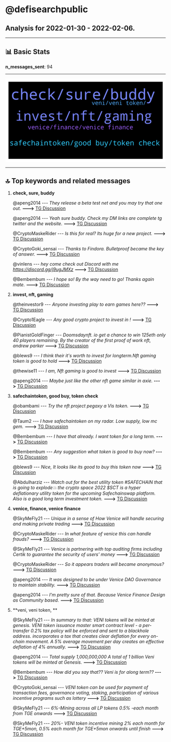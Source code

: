 # **@defisearchpublic**
 ## Analysis for **2022-01-30** - **2022-02-06**.

---

## 📊 **Basic Stats**

**n_messages_sent**: 94

---
![wordcloud](defisearchpublic_7Days_wordcloud.png)

---


## 🔝 **Top keywords and related messages**

1. **check, sure, buddy**

    @apeng2014 --- *They release a beta test net and you may try that one out.* **--->** [TG Discussion](https://t.me/defisearchpublic/241239)

    @apeng2014 --- *Yeah sure buddy. Check my DM links are complete tg twitter and the website.* **--->** [TG Discussion](https://t.me/defisearchpublic/241241)

    @CryptoMaskeRider --- *Is this for real? Its huge for a new project.* **--->** [TG Discussion](https://t.me/defisearchpublic/241472)

    @CryptoGoki_sensai --- *Thanks to Findora. Bulletproof became the key of answer.* **--->** [TG Discussion](https://t.me/defisearchpublic/241488)

    @vinlens --- *hey come check out Discord with me https://discord.gg/j9ugJMXz* **--->** [TG Discussion](https://t.me/defisearchpublic/241496)

    @Bembembum --- *I hope so! By the way need to go! Thanks again mate.* **--->** [TG Discussion](https://t.me/defisearchpublic/241254)

2. **invest, nft, gaming**

    @theinvestor9 --- *Anyone investing play to earn games here??* **--->** [TG Discussion](https://t.me/defisearchpublic/241292)

    @Crypto1Eagle --- *Any good crypto project to invest in !* **--->** [TG Discussion](https://t.me/defisearchpublic/241267)

    @PianistGoldFinger --- *Doomsdaynft. io get a chance to win 125eth only 40 players remaining. By the creator of the first proof of work nft, andrew parker* **--->** [TG Discussion](https://t.me/defisearchpublic/241443)

    @blews9 --- *I think  their it's worth to invest for longterm.Nft gaming token is good to hold* **--->** [TG Discussion](https://t.me/defisearchpublic/241317)

    @thewise11 --- *I am, Nft gaming is good to invest* **--->** [TG Discussion](https://t.me/defisearchpublic/241296)

    @apeng2014 --- *Maybe just like the other nft game similar in axie.* **--->** [TG Discussion](https://t.me/defisearchpublic/241229)

3. **safechaintoken, good buy, token check**

    @obambami --- *Try the nft project pegaxy a Vis token.* **--->** [TG Discussion](https://t.me/defisearchpublic/241228)

    @Taum2 --- *I have safechaintoken on my radar. Low supply, low mc gem.* **--->** [TG Discussion](https://t.me/defisearchpublic/241271)

    @Bembembum --- *I have that already. I want token for a long term.* **--->** [TG Discussion](https://t.me/defisearchpublic/241231)

    @Bembembum --- *Any suggestion what token is good to buy now?* **--->** [TG Discussion](https://t.me/defisearchpublic/241223)

    @blews9 --- *Nice, It looks like its good to buy this token now* **--->** [TG Discussion](https://t.me/defisearchpublic/241310)

    @Abdulharziz --- *Watch out for the best utility token #SAFECHAIN that is going to explode💥 the crypto space 2022   $SCT is a hyper deflationary utility token for the upcoming Safechainswap platform. Also is a good long term investment token.* **--->** [TG Discussion](https://t.me/defisearchpublic/241210)

4. **venice, finance, venice finance**

    @SkyMeFly21 --- *Unique in a sense of How Venice will handle securing and making private trading* **--->** [TG Discussion](https://t.me/defisearchpublic/241484)

    @CryptoMaskeRider --- *In what feature of venice this can handle frauds?* **--->** [TG Discussion](https://t.me/defisearchpublic/241492)

    @SkyMeFly21 --- *Venice is partnering with top auditing firms including Certik to guarantee the security of users’ money* **--->** [TG Discussion](https://t.me/defisearchpublic/241493)

    @CryptoMaskeRider --- *So it appears traders will became anonymous?* **--->** [TG Discussion](https://t.me/defisearchpublic/241486)

    @apeng2014 --- *It was designed to be under Venice DAO Governance to maintain stability.* **--->** [TG Discussion](https://t.me/defisearchpublic/241236)

    @apeng2014 --- *I'm pretty sure of that. Because Venice Finance Design as Community based.* **--->** [TG Discussion](https://t.me/defisearchpublic/241235)

5. **veni, veni token, **

    @SkyMeFly21 --- *In summary to that: VENI tokens will be minted at genesis. VENI token issuance master smart contract level - a per-transfer 0.2% tax policy will be enforced and sent to a blackhole address. incorporates a tax that creates clear deflation for every on-chain movement. A 5% average movement per day creates an effective deflation of 4% annually.* **--->** [TG Discussion](https://t.me/defisearchpublic/241477)

    @apeng2014 --- *Total supply 1,000,000,000 A total of 1 billion Veni tokens will be minted at Genesis.* **--->** [TG Discussion](https://t.me/defisearchpublic/241243)

    @Bembembum --- *How did you say that?? Veni is for along term??* **--->** [TG Discussion](https://t.me/defisearchpublic/241234)

    @CryptoGoki_sensai --- *VENI token can be used for payment of transaction fees, governance voting, staking, participation of various incentive programs such as lottery* **--->** [TG Discussion](https://t.me/defisearchpublic/241481)

    @SkyMeFly21 --- *6%-Mining across all LP tokens 0.5% -each month from TGE onwards* **--->** [TG Discussion](https://t.me/defisearchpublic/241476)

    @SkyMeFly21 --- *20%- VENI token incentive mining 2% each month for TGE+5mon, 0.5% each month for TGE+5mon onwards until finish* **--->** [TG Discussion](https://t.me/defisearchpublic/241474)

